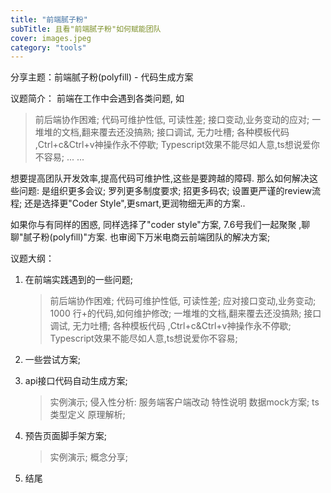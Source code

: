 ```yaml
---
title: "前端腻子粉"
subTitle: 且看"前端腻子粉"如何赋能团队
cover: images.jpeg
category: "tools"
---
```




分享主题：前端腻子粉(polyfill) - 代码生成方案

议题简介：
  前端在工作中会遇到各类问题, 如
  > 前后端协作困难;
  > 代码可维护性低, 可读性差;
  > 接口变动,业务变动的应对;
  > 一堆堆的文档,翻来覆去还没搞熟;
  > 接口调试, 无力吐槽;
  > 各种模板代码 ,Ctrl+c&Ctrl+v神操作永不停歇;
  > Typescript效果不能尽如人意,ts想说爱你不容易;
   ... ...
  
  想要提高团队开发效率,提高代码可维护性,这些是要跨越的障碍. 那么如何解决这些问题:
    是组织更多会议;
    罗列更多制度要求;
    招更多码农;
    设置更严谨的review流程;
    还是选择更"Coder Style",更smart,更润物细无声的方案..  
  
  如果你与有同样的困惑, 同样选择了"coder style"方案, 7.6号我们一起聚聚 ,聊聊"腻子粉(polyfill)"方案.  也审阅下万米电商云前端团队的解决方案; 
  

议题大纲：
1. 在前端实践遇到的一些问题;
    > 前后端协作困难;
    > 代码可维护性低, 可读性差;
    > 应对接口变动,业务变动;
    > 1000 行+的代码,如何维护修改;
    > 一堆堆的文档,翻来覆去还没搞熟;
    > 接口调试, 无力吐槽;
    > 各种模板代码 ,Ctrl+c&Ctrl+v神操作永不停歇;
    > Typescript效果不能尽如人意,ts想说爱你不容易;

2. 一些尝试方案;

3. api接口代码自动生成方案;
    > 实例演示;
    > 侵入性分析: 服务端客户端改动
    > 特性说明
      > 数据mock方案;
      > ts类型定义
    > 原理解析;
    
3. 预告页面脚手架方案; 
    > 实例演示;
    > 概念分享;

4. 结尾
